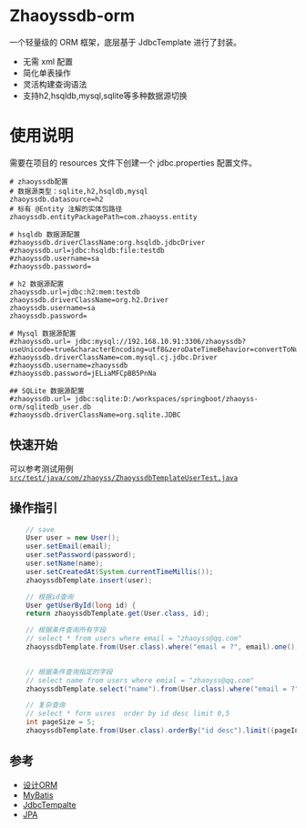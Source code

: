 # Zhaoyssdb-orm

一个轻量级的 ORM 框架，底层基于 JdbcTemplate 进行了封装。

- 无需 xml 配置
- 简化单表操作
- 灵活构建查询语法
- 支持h2,hsqldb,mysql,sqlite等多种数据源切换

# 使用说明
需要在项目的 resources 文件下创建一个 jdbc.properties 配置文件。
```properties
# zhaoyssdb配置
# 数据源类型：sqlite,h2,hsqldb,mysql
zhaoyssdb.datasource=h2
# 标有 @Entity 注解的实体包路径
zhaoyssdb.entityPackagePath=com.zhaoyss.entity

# hsqldb 数据源配置
#zhaoyssdb.driverClassName:org.hsqldb.jdbcDriver
#zhaoyssdb.url=jdbc:hsqldb:file:testdb
#zhaoyssdb.username=sa
#zhaoyssdb.password=

# h2 数据源配置
zhaoyssdb.url=jdbc:h2:mem:testdb
zhaoyssdb.driverClassName=org.h2.Driver
zhaoyssdb.username=sa
zhaoyssdb.password=

# Mysql 数据源配置
#zhaoyssdb.url= jdbc:mysql://192.168.10.91:3306/zhaoyssdb?useUnicode=true&characterEncoding=utf8&zeroDateTimeBehavior=convertToNull&useSSL=true&serverTimezone=GMT%2B8
#zhaoyssdb.driverClassName=com.mysql.cj.jdbc.Driver
#zhaoyssdb.username=zhaoyssdb
#zhaoyssdb.password=jELiaMFCpBB5PnNa

## SQLite 数据源配置
#zhaoyssdb.url= jdbc:sqlite:D:/workspaces/springboot/zhaoyss-orm/sqlitedb_user.db
#zhaoyssdb.driverClassName=org.sqlite.JDBC

```
## 快速开始
可以参考测试用例 [`src/test/java/com/zhaoyss/ZhaoyssdbTemplateUserTest.java`](src/test/java/com/zhaoyss/ZhaoyssdbTemplateUserTest.java)

## 操作指引
```java
    // save
    User user = new User();
    user.setEmail(email);
    user.setPassword(password);
    user.setName(name);
    user.setCreatedAt(System.currentTimeMillis());
    zhaoyssdbTemplate.insert(user);

    // 根据id查询
    User getUserById(long id) {
    return zhaoyssdbTemplate.get(User.class, id);

    // 根据条件查询所有字段
    // select * from users where email = "zhaoyss@qq.com" 
    zhaoyssdbTemplate.from(User.class).where("email = ?", email).one();

    
    // 根据条件查询指定的字段
    // select name from users where emial = "zhaoyss@qq.com" 
    zhaoyssdbTemplate.select("name").from(User.class).where("email = ?", email).unique();

    // 复杂查询
    // select * form usres  order by id desc limit 0,5
    int pageSize = 5;
    zhaoyssdbTemplate.from(User.class).orderBy("id desc").limit((pageIndex - 1) * pageSize, pageSize).list();
```
## 参考
- [设计ORM](https://www.liaoxuefeng.com/wiki/1252599548343744/1282383340896289)
- [MyBatis](https://mybatis.net.cn/)
- [JdbcTempalte](https://spring.io/projects/spring-data-jdbc)
- [JPA](https://springdoc.cn/spring-data-jpa/)

